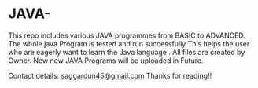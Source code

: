 # JAVA-
 This repo  includes various JAVA programmes from BASIC to ADVANCED.
 The whole java Program   is tested and run successfully 
 This helps the user who are eagerly want to learn the Java language .
 All files are created by Owner.
 New  new JAVA Programs  will be uploaded in Future.  
   
   
   
   
   Contact details: saggardun45@gmail.com
    Thanks for reading!!
